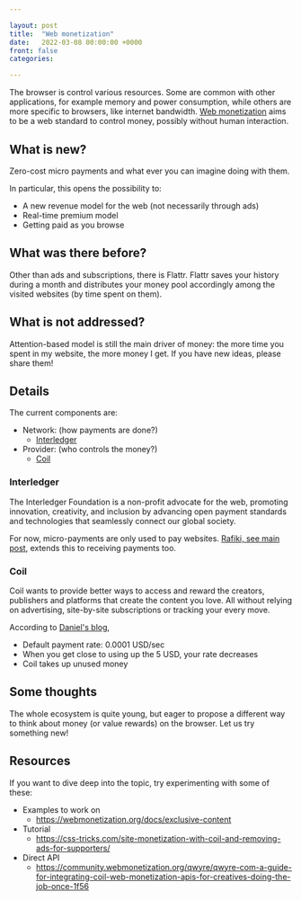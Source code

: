```yaml
---

layout: post
title:  "Web monetization"
date:   2022-03-08 00:00:00 +0000
front: false
categories: 

---
```


The browser is control various resources. Some are common with other applications, for example memory and power consumption, while others are more specific to browsers, like internet bandwidth. [Web monetization](https://webmonetization.org/) aims to be a web standard to control money, possibly without human interaction.

## What is new?

Zero-cost micro payments and what ever you can imagine doing with them.

In particular, this opens the possibility to:
- A new revenue model for the web (not necessarily through ads)
- Real-time premium model
- Getting paid as you browse

## What was there before?

Other than ads and subscriptions, there is Flattr. Flattr saves your history during a month and distributes your money pool accordingly among the visited websites (by time spent on them).

## What is not addressed?

Attention-based model is still the main driver of money: the more time you spent in my website, the more money I get. If you have new ideas, please share them!

## Details

The current components are:
- Network: (how payments are done?)
	- [Interledger](https://interledger.org/)
- Provider: (who controls the money?)
	- [Coil](https://coil.com/)

### Interledger

The Interledger Foundation is a non-profit advocate for the web, promoting innovation, creativity, and inclusion by advancing open payment standards and technologies that seamlessly connect our global society. 

For now, micro-payments are only used to pay websites. [Rafiki, see main post](https://write.as/coil/introducing-rafiki-an-all-in-one-solution-for-interledger-wallets), extends this to receiving payments too.

### Coil

Coil wants to provide better ways to access and reward the creators, publishers and platforms that create the content you love. All without relying on advertising, site-by-site subscriptions or tracking your every move.

According to [Daniel's blog](https://www.ctrl.blog/entry/coil-web-monetization.html),
- Default payment rate: 0.0001 USD/sec
- When you get close to using up the 5 USD, your rate decreases
- Coil takes up unused money

## Some thoughts

The whole ecosystem is quite young, but eager to propose a different way to think about money (or value rewards) on the browser. Let us try something new!

## Resources

If you want to dive deep into the topic, try experimenting  with some of these:
- Examples to work on
	- https://webmonetization.org/docs/exclusive-content
- Tutorial
	- https://css-tricks.com/site-monetization-with-coil-and-removing-ads-for-supporters/
- Direct API
	- https://community.webmonetization.org/qwyre/qwyre-com-a-guide-for-integrating-coil-web-monetization-apis-for-creatives-doing-the-job-once-1f56
